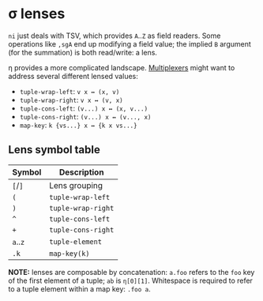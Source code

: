# σ lenses
`ni` just deals with TSV, which provides `A`..`Z` as field readers. Some operations like `,sgA` end up modifying a field value; the implied `B` argument (for the summation) is both read/write: a lens.

η provides a more complicated landscape. [Multiplexers](sigma-multiplex.md) might want to address several different lensed values:

+ `tuple-wrap-left`: `v x ↔ (x, v)`
+ `tuple-wrap-right`: `v x ↔ (v, x)`
+ `tuple-cons-left`: `(v...) x ↔ (x, v...)`
+ `tuple-cons-right`: `(v...) x ↔ (v..., x)`
+ `map-key`: `k {vs...} x ↔ {k x vs...}`


## Lens symbol table
| Symbol   | Description        |
|----------|--------------------|
| `[`/`]`  | Lens grouping      |
| `(`      | `tuple-wrap-left`  |
| `)`      | `tuple-wrap-right` |
| `^`      | `tuple-cons-left`  |
| `+`      | `tuple-cons-right` |
| `a`..`z` | `tuple-element`    |
| `.k`     | `map-key(k)`       |

**NOTE:** lenses are composable by concatenation: `a.foo` refers to the `foo` key of the first element of a tuple; `ab` is `η[0][1]`. Whitespace is required to refer to a tuple element within a map key: `.foo a`.

